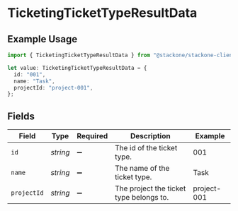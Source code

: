 # TicketingTicketTypeResultData

## Example Usage

```typescript
import { TicketingTicketTypeResultData } from "@stackone/stackone-client-ts/sdk/models/shared";

let value: TicketingTicketTypeResultData = {
  id: "001",
  name: "Task",
  projectId: "project-001",
};
```

## Fields

| Field                                   | Type                                    | Required                                | Description                             | Example                                 |
| --------------------------------------- | --------------------------------------- | --------------------------------------- | --------------------------------------- | --------------------------------------- |
| `id`                                    | *string*                                | :heavy_minus_sign:                      | The id of the ticket type.              | 001                                     |
| `name`                                  | *string*                                | :heavy_minus_sign:                      | The name of the ticket type.            | Task                                    |
| `projectId`                             | *string*                                | :heavy_minus_sign:                      | The project the ticket type belongs to. | project-001                             |